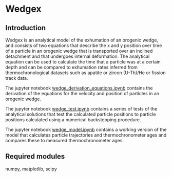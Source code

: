 # Wedgex

## Introduction

Wedgex is an analytical model of the exhumation of an orogenic wedge, and consists of two equations that describe the x and y position over time of a particle in an orogenic wedge that is transported over an inclined detachment and that undergoes internal deformation. The analytical equation can be used to calculate the time that a particle was at a certain depth and can be compared to exhumation rates inferred from thermochronological datasets such as apatite or zircon (U-Th)/He or fission track data.

The jupyter notebook [wedge_derivation_equations.ipynb](wedge_derivation_equations.ipynb) contains the derivation of the equations for the velocity and position of particles in an orogenic wedge.

The jupyter notebook [wedge_test.ipynb](wedge_test.ipynb) contains a series of tests of the analytical solutions that test the calculated particle positions to particle positions calculated using a numerical backstepping procedure. 

The jupyter notebook [wedge_model.ipynb](wedge_model.ipynb) contains a working version of the model that calculates particle trajectories and thermochronometer ages and compares these to measured thermochronometer ages. 


## Required modules

numpy, matplotlib, scipy



